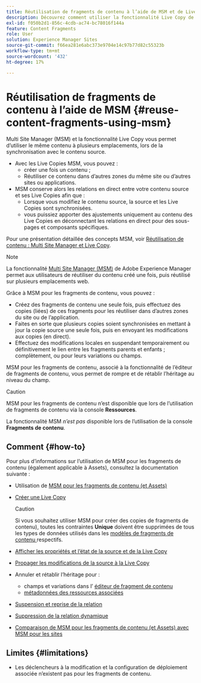 ```yaml
---
title: Réutilisation de fragments de contenu à l’aide de MSM et de Live Copies
description: Découvrez comment utiliser la fonctionnalité Live Copy de MSM pour utiliser le même contenu de fragment de contenu, ou similaire, à plusieurs emplacements, lors de la synchronisation avec le contenu source.
exl-id: f050b2d1-856c-4cdb-ac74-bc78016f144a
feature: Content Fragments
role: User
solution: Experience Manager Sites
source-git-commit: f66ea281e6abc373e9704e14c97b77d82c55323b
workflow-type: tm+mt
source-wordcount: '432'
ht-degree: 17%

---
```


# Réutilisation de fragments de contenu à l’aide de MSM {#reuse-content-fragments-using-msm}

Multi Site Manager (MSM) et la fonctionnalité Live Copy vous permet d’utiliser le même contenu à plusieurs emplacements, lors de la synchronisation avec le contenu source.

* Avec les Live Copies MSM, vous pouvez :
   * créer une fois un contenu ;
   * Réutiliser ce contenu dans d’autres zones du même site ou d’autres sites ou applications.
* MSM conserve alors les relations en direct entre votre contenu source et ses Live Copies afin que :
   * Lorsque vous modifiez le contenu source, la source et les Live Copies sont synchronisées.
   * vous puissiez apporter des ajustements uniquement au contenu des Live Copies en déconnectant les relations en direct pour des sous-pages et composants spécifiques.

Pour une présentation détaillée des concepts MSM, voir [Réutilisation de contenu : Multi Site Manager et Live Copy](/help/sites-cloud/administering/msm/overview.md).

>[!NOTE]
>
>La fonctionnalité [Multi Site Manager (MSM)](/help/sites-cloud/administering/msm/overview.md) de Adobe Experience Manager permet aux utilisateurs de réutiliser du contenu créé une fois, puis réutilisé sur plusieurs emplacements web.

Grâce à MSM pour les fragments de contenu, vous pouvez :

* Créez des fragments de contenu une seule fois, puis effectuez des copies (liées) de ces fragments pour les réutiliser dans d’autres zones du site ou de l’application.
* Faites en sorte que plusieurs copies soient synchronisées en mettant à jour la copie source une seule fois, puis en envoyant les modifications aux copies (en direct).
* Effectuez des modifications locales en suspendant temporairement ou définitivement le lien entre les fragments parents et enfants ; complètement, ou pour leurs variations ou champs.

MSM pour les fragments de contenu, associé à la fonctionnalité de l’éditeur de fragments de contenu, vous permet de rompre et de rétablir l’héritage au niveau du champ.

>[!CAUTION]
>
>MSM pour les fragments de contenu n’est disponible que lors de l’utilisation de fragments de contenu via la console **Ressources**.
>
>La fonctionnalité MSM *n’est pas* disponible lors de l’utilisation de la console **Fragments de contenu**.

## Comment {#how-to}

Pour plus d’informations sur l’utilisation de MSM pour les fragments de contenu (également applicable à Assets), consultez la documentation suivante :

* Utilisation de [MSM pour les fragments de contenu (et Assets)](/help/assets/reuse-assets-using-msm.md)

* [Créer une Live Copy](/help/assets/reuse-assets-using-msm.md)

  >[!CAUTION]
  >
  >Si vous souhaitez utiliser MSM pour créer des copies de fragments de contenu), toutes les contraintes **Unique** doivent être supprimées de tous les types de données utilisés dans les [ modèles de fragments de contenu ](/help/assets/content-fragments/content-fragments-models.md) respectifs.

* [Afficher les propriétés et l’état de la source et de la Live Copy](/help/assets/reuse-assets-using-msm.md#properties)
* [Propager les modifications de la source à la Live Copy](/help/assets/reuse-assets-using-msm.md#rollout-sync)
* Annuler et rétablir l’héritage pour :
   * champs et variations dans l’ [ éditeur de fragment de contenu ](/help/assets/content-fragments/content-fragments-variations.md#inheritance)
   * [métadonnées des ressources associées](/help/assets/content-fragments/content-fragments-variations.md#canceling-reenabling-inheritance-individual-items)
* [Suspension et reprise de la relation](/help/assets/reuse-assets-using-msm.md#suspend-resume)
* [Suppression de la relation dynamique](/help/assets/reuse-assets-using-msm.md#detach)
* [Comparaison de MSM pour les fragments de contenu (et Assets) avec MSM pour les sites](/help/assets/reuse-assets-using-msm.md#comparison)

## Limites {#limitations}

* Les déclencheurs à la modification et la configuration de déploiement associée n’existent pas pour les fragments de contenu.
